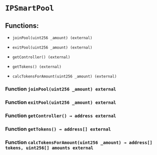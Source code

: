 # `IPSmartPool`

## Functions:

- `joinPool(uint256 _amount) (external)`

- `exitPool(uint256 _amount) (external)`

- `getController() (external)`

- `getTokens() (external)`

- `calcTokensForAmount(uint256 _amount) (external)`

### Function `joinPool(uint256 _amount) external`

### Function `exitPool(uint256 _amount) external`

### Function `getController() → address external`

### Function `getTokens() → address[] external`

### Function `calcTokensForAmount(uint256 _amount) → address[] tokens, uint256[] amounts external`
